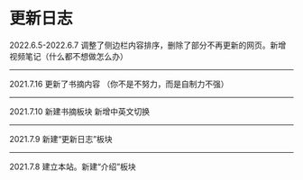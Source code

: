 # 更新日志

2022.6.5-2022.6.7 调整了侧边栏内容排序，删除了部分不再更新的网页。新增视频笔记（什么都不想做怎么办）

---

2021.7.16 更新了书摘内容 （你不是不努力，而是自制力不强）

---

2021.7.10 
  新建书摘板块
  新增中英文切换

---

2021.7.9 新建“更新日志”板块

---

2021.7.8 建立本站。新建“介绍”板块
